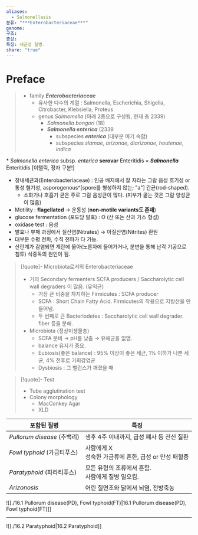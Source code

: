 ```yaml
---
aliases:
  - Salmonellasis
분류: "***Enterobacteriaceae***"
genome: 
구조: 
증상: 
특징: 세균성 질병.
share: "true"
---
```

# Preface
> - family ***Enterobacteriaceae***
> 	- 유사한 다수의 계열 : Salmonella, Escherichia, Shigella, Citrobacter, Klebsiella, Proteus
> 	- genus *Salmomella* (아래 2종으로 구성됨, 현재 총 2339)
> 		- *Salmonella bongori* (18)
> 		- ***Salmonella enterica*** (2339
> 			- subspecies ***enterica*** (대부분 여기 속함)
> 			- subspecies *slamae*, *arizonae*, *diarizonae*, *houtenae*, *indica*

\* *Salmonella* *enterica* subsp. *enterica* **serovar** Enteritidis = ***Salmonella*** Enteritidis [이탤릭, 정자 구분!]

- 장내세균과(Enterobacteriaceae) : 인공 배지에서 잘 자라는 그람 음성 호기성 or 통성 혐기성, asporogenous^[spore를 형성하지 않는; "a"] 간균(rod-shaped).
	- 소화기나 호흡기 균은 주로 그람 음성균이 많다. (피부가 곪는 것은 그람 양성균이 많음)
- Motility : **flagellated** → 운동성 (**non-motile variants도 존재**)
- glucose fermentation (포도당 발효) : O (산 또는 산과 가스 형성)
- oxidase test : 음성
- 발효나 부패 과정에서 질산염(Nitrates) → 아질산염(Nitrites) 환원
- 대부분 수평 전파, 수직 전파가 다 가능.
- 산란계가 감염되면 계란에 옮아(노른자에 들어가거나, 분변을 통해 난각 기공으로 침투) 식중독의 원인이 됨.

>[!quote]- Microbiota로서의 Enterobacteriaceae
>- 거의 Secondary fermenters SCFA producers / Saccharolytic cell wall degraders 이 많음. (유익균)
>	- 가장 큰 비중을 차지하는 Firmicutes : SCFA producer
>	- SCFA : Short Chain Fatty Acid. Firmicutes의 작용으로 지방산을 만들어냄.
>	- 두 번째로 큰 Bacteriodetes : Saccharolytic cell wall degrader. fiber 등을 분해.
>- Microbiota (정상미생물총)
>	- SCFA 분비 → pH를 낮춤 → 유해균을 없앰.
>	- balance 유지가 중요.
>	- Eubiosis(좋은 balance) : 95% 이상이 좋은 세균, 1% 이하가 나쁜 세균, 4% 전후로 기회감염균
>	- Dysbiosis : 그 밸런스가 깨졌을 때

>[!quote]- Test
>- Tube agglutination test
>- Colony morphology
>	- MacConkey Agar
>	- XLD

| 포함된 질병                   | 특징                                  |
| ------------------------ | ----------------------------------- |
| *Pullorum disease* (추백리) | 생후 4주 이내까지, 급성 폐사 등 전신 질환           |
| *Fowl typhoid* (가금티푸스)   | 사람에게 X<br>성숙한 가금류에 흔한, 급성 or 만성 패혈증 |
| *Paratyphoid* (파라티푸스)    | 모든 유형의 조류에서 흔함.<br>사람에게 질병 일으킴.     |
| *Arizonosis*             | 어린 칠면조와 닭에서 뇌염, 전방축농                |


![[./16.1 Pullorum disease(PD), Fowl typhoid(FT)|16.1 Pullorum disease(PD), Fowl typhoid(FT)]]

---

![[./16.2 Paratyphoid|16.2 Paratyphoid]]

